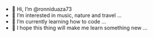- 👋 Hi, I’m @ronniduaza73
- 👀 I’m interested in music, nature and travel ...
- 🌱 I’m currently learning how to code ... 
- 👣 I hope this thing will make me learn something new ...
<!---
ronniduaza73/ronniduaza73 is a ✨ special ✨ repository because its `README.md` (this file) appears on your GitHub profile.
You can click the Preview link to take a look at your changes.
--->
